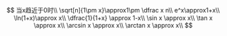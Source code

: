 $$
当x趋近于0时\\
\sqrt[n]{1\pm x}\approx1\pm \dfrac x n\\
e^x\approx1+x\\
\ln(1+x)\approx x\\
\dfrac{1}{1+x} \approx 1-x\\
\sin x \approx x\\
\tan x \approx x\\
\arcsin x \approx x\\
\arctan x \approx x\\
$$

